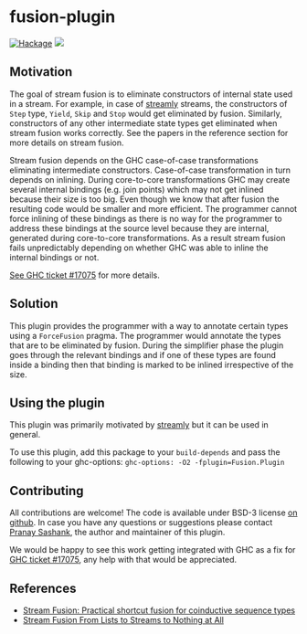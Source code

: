 # fusion-plugin

[![Hackage](https://img.shields.io/hackage/v/fusion-plugin.svg?style=flat)](https://hackage.haskell.org/package/fusion-plugin)
![](https://github.com/composewell/fusion-plugin/workflows/Haskell%20CI/badge.svg)


## Motivation

The goal of stream fusion is to eliminate constructors of
internal state used in a stream. For example, in case of
[streamly](https://github.com/composewell/streamly) streams, the
constructors of `Step` type, `Yield`, `Skip` and `Stop` would get
eliminated by fusion.  Similarly, constructors of any other intermediate
state types get eliminated when stream fusion works correctly. See the papers
in the reference section for more details on stream fusion.

Stream fusion depends on the GHC case-of-case transformations
eliminating intermediate constructors.  Case-of-case transformation in
turn depends on inlining. During core-to-core transformations GHC may
create several internal bindings (e.g. join points) which may not get
inlined because their size is too big. Even though we know that after
fusion the resulting code would be smaller and more efficient. The
programmer cannot force inlining of these bindings as there is no way
for the programmer to address these bindings at the source level because
they are internal, generated during core-to-core transformations. As a result
stream fusion fails unpredictably depending on whether GHC was able to inline
the internal bindings or not.

[See GHC ticket #17075](https://gitlab.haskell.org/ghc/ghc/issues/17075) for
more details.

## Solution

This plugin provides the programmer with a way to annotate certain types
using a `ForceFusion` pragma. The programmer would annotate the types that are
to be eliminated by fusion. During the simplifier phase the plugin goes through
the relevant bindings and if one of these types are found inside a binding then
that binding is marked to be inlined irrespective of the size.

## Using the plugin

This plugin was primarily motivated by
[streamly](https://github.com/composewell/streamly) but it can be used in
general.

To use this plugin, add this package to your `build-depends`
and pass the following to your ghc-options: `ghc-options: -O2
-fplugin=Fusion.Plugin`

## Contributing

All contributions are welcome!  The code is available under BSD-3
license [on github](https://github.com/composewell/fusion-plugin).  In
case you have any questions or suggestions please contact [Pranay
Sashank](mailto:pranaysashank@composewell.com), the author and
maintainer of this plugin.

We would be happy to see this work getting integrated with GHC as a fix for
[GHC ticket #17075](https://gitlab.haskell.org/ghc/ghc/issues/17075), any help
with that would be appreciated.

## References

* [Stream Fusion: Practical shortcut fusion for coinductive sequence types](https://pdfs.semanticscholar.org/b109/dc862d03c3ab0f3a2346e0685aa94e07f4c1.pdf)
* [Stream Fusion From Lists to Streams to Nothing at All](http://fun.cs.tufts.edu/stream-fusion.pdf)
